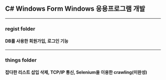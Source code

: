 
## C# Windows Form Windows 응용프로그램 개발

---

### regist folder

#### DB를 사용한 회원가입, 로그인 기능

---

### things folder

#### 잡다한 리스트 삽입 삭제, TCP/IP 통신, Selenium을 이용한 crawling(미완성)
